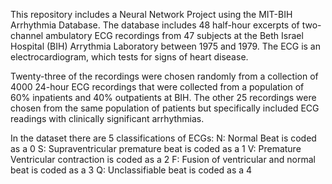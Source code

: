 This repository includes a Neural Network Project using the MIT-BIH Arrhythmia Database. 
The database includes 48 half-hour excerpts of two-channel ambulatory ECG recordings from 47 subjects at the Beth Israel Hospital (BIH) Arrythmia Laboratory between 1975 and 1979. The ECG is an electrocardiogram, which tests for signs of heart disease. 

Twenty-three of the recordings were chosen randomly from a collection of 4000 24-hour ECG recordings that were collected from a population of 60% inpatients and 40% outpatients at BIH. The other 25 recordings were chosen from the same population of patients but specifically included ECG readings with clinically significant arrhythmias. 

In the dataset there are 5 classifications of ECGs: 
N: Normal Beat is coded as a 0
S: Supraventricular premature beat is coded as a 1
V: Premature Ventricular contraction is coded as a 2
F: Fusion of ventricular and normal beat is coded as a 3
Q: Unclassifiable beat is coded as a 4
